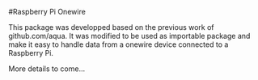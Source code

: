 #Raspberry Pi Onewire

This package was developped based on the previous work of github.com/aqua. It was modified to be used as importable package and make it easy to handle data from a onewire device connected to a Raspberry Pi.

More details to come...
